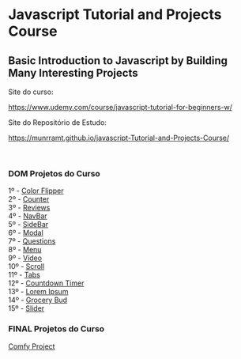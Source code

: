 # Javascript Tutorial and Projects Course
##  Basic Introduction to Javascript by Building Many Interesting Projects 

Site do curso:

https://www.udemy.com/course/javascript-tutorial-for-beginners-w/

Site do Repositório de Estudo:

https://munrramt.github.io/javascript-Tutorial-and-Projects-Course/

<br>

### DOM Projetos do Curso

1º - [Color Flipper](https://munrramt.github.io/javascript-Tutorial-and-Projects-Course/secao-06/1-color-flipper/minhaSolucao/index.html)<br>
2º - [Counter](https://munrramt.github.io/javascript-Tutorial-and-Projects-Course/tree/master/secao-06/2-counter/minhaSolucao/index.html)<br>
3º - [Reviews](https://munrramt.github.io/javascript-Tutorial-and-Projects-Course/tree/master/secao-06/3-reviews/minhaSolucao/index.html)<br>
4º - [NavBar](https://munrramt.github.io/javascript-Tutorial-and-Projects-Course/tree/master/secao-06/4-navbar/minhaSolucaoindex.html)<br>
5º - [SideBar](https://munrramt.github.io/javascript-Tutorial-and-Projects-Course/tree/master/secao-06/5-sidebar/minhaSolucao/index.html)<br>
6º - [Modal](https://munrramt.github.io/javascript-Tutorial-and-Projects-Course/tree/master/secao-06/6-modal/minhaSolucao/index.html)<br>
7º - [Questions](https://munrramt.github.io/javascript-Tutorial-and-Projects-Course/tree/master/secao-06/7-questions/minhaSolucao/index.html)<br>
8º - [Menu](https://munrramt.github.io/javascript-Tutorial-and-Projects-Course/tree/master/secao-06/8-menu/minhaSolucao/index.html)<br>
9º - [Vídeo](https://munrramt.github.io/javascript-Tutorial-and-Projects-Course/tree/master/secao-06/9-video/minhaSolucao/index.html)<br>
10º - [Scroll](https://munrramt.github.io/javascript-Tutorial-and-Projects-Course/tree/master/secao-06/10-scroll/minhaSolucaoindex.html)<br>
11º - [Tabs](https://munrramt.github.io/javascript-Tutorial-and-Projects-Course/tree/master/secao-06/11-tabs/minhaSolucao/index.html)<br>
12º - [Countdown Timer](https://munrramt.github.io/javascript-Tutorial-and-Projects-Course/tree/master/secao-06/12-countdown-timer/minhaSolucao/index.html)<br>
13º - [Lorem Ipsum](https://munrramt.github.io/javascript-Tutorial-and-Projects-Course/tree/master/secao-06/13-lorem-ipsum/minhaSolucao/index.html)<br>
14º - [Grocery Bud](https://munrramt.github.io/javascript-Tutorial-and-Projects-Course/tree/master/secao-06/14-grocery-bud/minhaSolucao/index.html)<br>
15º - [Slider](https://munrramt.github.io/javascript-Tutorial-and-Projects-Course/tree/master/secao-06/15-slider/minhaSolucao/index.html)<br>

### FINAL Projetos do Curso

[Comfy Project](https://munrramt.github.io/javascript-Tutorial-and-Projects-Course/tree/master/secao-17/comfy-project/index.html)<br>
